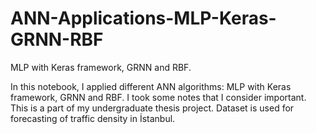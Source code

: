 # ANN-Applications-MLP-Keras-GRNN-RBF
MLP with Keras framework, GRNN and RBF. 

In this notebook, I applied different ANN algorithms: MLP with Keras framework, GRNN and RBF. I took some notes that I consider important. This is a part of my undergraduate thesis project. Dataset is used for forecasting of traffic density in İstanbul.
